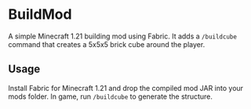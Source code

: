 # BuildMod

A simple Minecraft 1.21 building mod using Fabric. It adds a `/buildcube` command
that creates a 5x5x5 brick cube around the player.

## Usage

Install Fabric for Minecraft 1.21 and drop the compiled mod JAR into your mods
folder. In game, run `/buildcube` to generate the structure.
